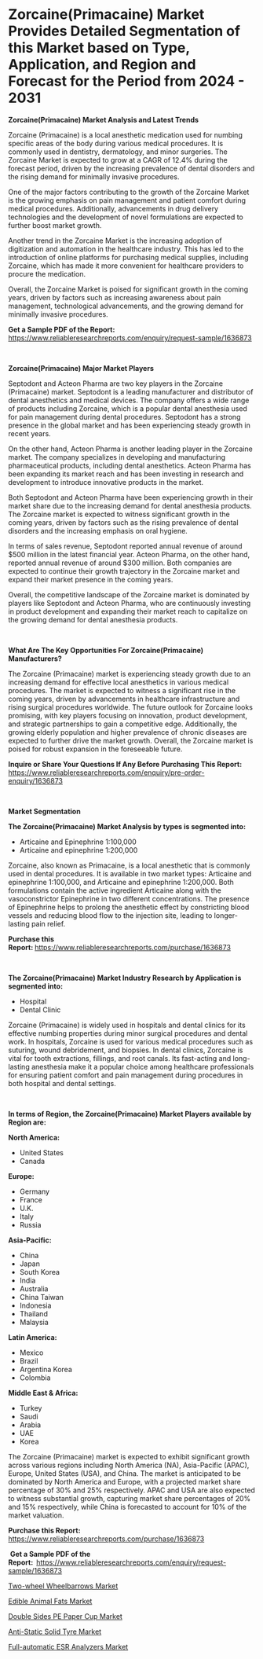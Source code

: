 <p><h1>Zorcaine(Primacaine) Market Provides Detailed Segmentation of this Market based on Type, Application, and Region and Forecast for the Period from 2024 - 2031</h1></p><p><strong>Zorcaine(Primacaine) Market Analysis and Latest Trends</strong></p>
<p><p>Zorcaine (Primacaine) is a local anesthetic medication used for numbing specific areas of the body during various medical procedures. It is commonly used in dentistry, dermatology, and minor surgeries. The Zorcaine Market is expected to grow at a CAGR of 12.4% during the forecast period, driven by the increasing prevalence of dental disorders and the rising demand for minimally invasive procedures.</p><p>One of the major factors contributing to the growth of the Zorcaine Market is the growing emphasis on pain management and patient comfort during medical procedures. Additionally, advancements in drug delivery technologies and the development of novel formulations are expected to further boost market growth.</p><p>Another trend in the Zorcaine Market is the increasing adoption of digitization and automation in the healthcare industry. This has led to the introduction of online platforms for purchasing medical supplies, including Zorcaine, which has made it more convenient for healthcare providers to procure the medication.</p><p>Overall, the Zorcaine Market is poised for significant growth in the coming years, driven by factors such as increasing awareness about pain management, technological advancements, and the growing demand for minimally invasive procedures.</p></p>
<p><strong>Get a Sample PDF of the Report:&nbsp;</strong> <a href="https://www.reliableresearchreports.com/enquiry/request-sample/1636873">https://www.reliableresearchreports.com/enquiry/request-sample/1636873</a></p>
<p>&nbsp;</p>
<p><strong>Zorcaine(Primacaine) Major Market Players</strong></p>
<p><p>Septodont and Acteon Pharma are two key players in the Zorcaine (Primacaine) market. Septodont is a leading manufacturer and distributor of dental anesthetics and medical devices. The company offers a wide range of products including Zorcaine, which is a popular dental anesthesia used for pain management during dental procedures. Septodont has a strong presence in the global market and has been experiencing steady growth in recent years.</p><p>On the other hand, Acteon Pharma is another leading player in the Zorcaine market. The company specializes in developing and manufacturing pharmaceutical products, including dental anesthetics. Acteon Pharma has been expanding its market reach and has been investing in research and development to introduce innovative products in the market. </p><p>Both Septodont and Acteon Pharma have been experiencing growth in their market share due to the increasing demand for dental anesthesia products. The Zorcaine market is expected to witness significant growth in the coming years, driven by factors such as the rising prevalence of dental disorders and the increasing emphasis on oral hygiene.</p><p>In terms of sales revenue, Septodont reported annual revenue of around $500 million in the latest financial year. Acteon Pharma, on the other hand, reported annual revenue of around $300 million. Both companies are expected to continue their growth trajectory in the Zorcaine market and expand their market presence in the coming years. </p><p>Overall, the competitive landscape of the Zorcaine market is dominated by players like Septodont and Acteon Pharma, who are continuously investing in product development and expanding their market reach to capitalize on the growing demand for dental anesthesia products.</p></p>
<p>&nbsp;</p>
<p><strong>What Are The Key Opportunities For Zorcaine(Primacaine) Manufacturers?</strong></p>
<p><p>The Zorcaine (Primacaine) market is experiencing steady growth due to an increasing demand for effective local anesthetics in various medical procedures. The market is expected to witness a significant rise in the coming years, driven by advancements in healthcare infrastructure and rising surgical procedures worldwide. The future outlook for Zorcaine looks promising, with key players focusing on innovation, product development, and strategic partnerships to gain a competitive edge. Additionally, the growing elderly population and higher prevalence of chronic diseases are expected to further drive the market growth. Overall, the Zorcaine market is poised for robust expansion in the foreseeable future.</p></p>
<p><strong>Inquire or Share Your Questions If Any Before Purchasing This Report:</strong> <a href="https://www.reliableresearchreports.com/enquiry/pre-order-enquiry/1636873">https://www.reliableresearchreports.com/enquiry/pre-order-enquiry/1636873</a></p>
<p>&nbsp;</p>
<p><strong>Market Segmentation</strong></p>
<p><strong>The Zorcaine(Primacaine) Market Analysis by types is segmented into:</strong></p>
<p><ul><li>Articaine and Epinephrine 1:100,000</li><li>Articaine and epinephrine 1:200,000</li></ul></p>
<p><p>Zorcaine, also known as Primacaine, is a local anesthetic that is commonly used in dental procedures. It is available in two market types: Articaine and epinephrine 1:100,000, and Articaine and epinephrine 1:200,000. Both formulations contain the active ingredient Articaine along with the vasoconstrictor Epinephrine in two different concentrations. The presence of Epinephrine helps to prolong the anesthetic effect by constricting blood vessels and reducing blood flow to the injection site, leading to longer-lasting pain relief.</p></p>
<p><strong>Purchase this Report:&nbsp;</strong><a href="https://www.reliableresearchreports.com/purchase/1636873">https://www.reliableresearchreports.com/purchase/1636873</a></p>
<p>&nbsp;</p>
<p><strong>The Zorcaine(Primacaine) Market Industry Research by Application is segmented into:</strong></p>
<p><ul><li>Hospital</li><li>Dental Clinic</li></ul></p>
<p><p>Zorcaine (Primacaine) is widely used in hospitals and dental clinics for its effective numbing properties during minor surgical procedures and dental work. In hospitals, Zorcaine is used for various medical procedures such as suturing, wound debridement, and biopsies. In dental clinics, Zorcaine is vital for tooth extractions, fillings, and root canals. Its fast-acting and long-lasting anesthesia make it a popular choice among healthcare professionals for ensuring patient comfort and pain management during procedures in both hospital and dental settings.</p></p>
<p>&nbsp;</p>
<p><strong>In terms of Region, the Zorcaine(Primacaine) Market Players available by Region are:</strong></p>
<p>
    <p> <strong> North America: </strong>
        <ul>
            <li>United States</li>
            <li>Canada</li>
        </ul>
        </p> 
    <p> <strong> Europe: </strong>
        <ul>
            <li>Germany</li>
            <li>France</li>
            <li>U.K.</li>
            <li>Italy</li>
            <li>Russia</li>
        </ul>
        </p> 
    <p> <strong> Asia-Pacific: </strong>
        <ul>
            <li>China</li>
            <li>Japan</li>
            <li>South Korea</li>
            <li>India</li>
            <li>Australia</li>
            <li>China Taiwan</li>
            <li>Indonesia</li>
            <li>Thailand</li>
            <li>Malaysia</li>
        </ul>
        </p> 
    <p> <strong> Latin America: </strong>
        <ul>
            <li>Mexico</li>
            <li>Brazil</li>
            <li>Argentina Korea</li>
            <li>Colombia</li>
        </ul>
        </p> 
    <p> <strong> Middle East & Africa: </strong>
        <ul>
            <li>Turkey</li>
            <li>Saudi</li>
            <li>Arabia</li>
            <li>UAE</li>
            <li>Korea</li>
        </ul>
    </p>
    </p>
<p><p>The Zorcaine (Primacaine) market is expected to exhibit significant growth across various regions including North America (NA), Asia-Pacific (APAC), Europe, United States (USA), and China. The market is anticipated to be dominated by North America and Europe, with a projected market share percentage of 30% and 25% respectively. APAC and USA are also expected to witness substantial growth, capturing market share percentages of 20% and 15% respectively, while China is forecasted to account for 10% of the market valuation.</p></p>
<p><strong>Purchase this Report: </strong><a href="https://www.reliableresearchreports.com/purchase/1636873">https://www.reliableresearchreports.com/purchase/1636873</a></p>
<p>&nbsp;<strong>Get a Sample PDF of the Report:&nbsp;&nbsp;</strong><a href="https://www.reliableresearchreports.com/enquiry/request-sample/1636873">https://www.reliableresearchreports.com/enquiry/request-sample/1636873</a></p>
<p><strong></strong></p>
<p><p><a href="https://github.com/Sinjinluong3e0awx2m195k76/Market-Research-Report-List-1/blob/main/two-wheel-wheelbarrows-market.md">Two-wheel Wheelbarrows Market</a></p><p><a href="https://issuu.com/reportprime-2/docs/edible-animal-fats-market-size-2030.pptx">Edible Animal Fats Market</a></p><p><a href="https://issuu.com/reportprime-2/docs/double-sides-pe-paper-cup-market-size-2030.pptx">Double Sides PE Paper Cup Market</a></p><p><a href="https://github.com/CliffMedina6/Market-Research-Report-List-3/blob/main/anti-static-solid-tyre-market.md">Anti-Static Solid Tyre Market</a></p><p><a href="https://github.com/provorikovar/Market-Research-Report-List-3/blob/main/full-automatic-esr-analyzers-market.md">Full-automatic ESR Analyzers Market</a></p></p>